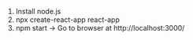1. Install node.js
2. npx create-react-app react-app
3. npm start   -> Go to browser at http://localhost:3000/

